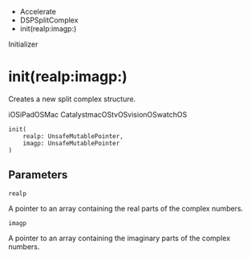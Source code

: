 

- Accelerate
- DSPSplitComplex
-  init(realp:imagp:) 

Initializer

# init(realp:imagp:)

Creates a new split complex structure.

iOSiPadOSMac CatalystmacOStvOSvisionOSwatchOS

``` source
init(
    realp: UnsafeMutablePointer,
    imagp: UnsafeMutablePointer
)
```

## Parameters 

`realp`  

A pointer to an array containing the real parts of the complex numbers.

`imagp`  

A pointer to an array containing the imaginary parts of the complex numbers.

